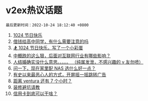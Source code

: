 # v2ex热议话题

`最后更新时间：2022-10-24 18:12:40 +0800`

1. [1024 节日快乐](https://www.v2ex.com/t/889235)
1. [借钱给高中同学，有什么需要注意的吗](https://www.v2ex.com/t/889202)
1. [🏂 1024 节日快乐，写了一个小彩蛋](https://www.v2ex.com/t/889241)
1. [中概跌的这么狠，后面对互联网行业有哪些影响？](https://www.v2ex.com/t/889320)
1. [人结婚确实没什么意思。。。。。
（纯属发泄，不感兴趣的 v 友勿喷）](https://www.v2ex.com/t/889218)
1. [问一下，现在家里配 NAS 选什么好一点？](https://www.v2ex.com/t/889287)
1. [有史以来最恶心人的方式，开屏摇一摇跳转广告](https://www.v2ex.com/t/889339)
1. [距离 ventura 还有 7 个小时？](https://www.v2ex.com/t/889234)
1. [装修避坑请教](https://www.v2ex.com/t/889270)
1. [信用卡到底可以干啥？](https://www.v2ex.com/t/889399)

